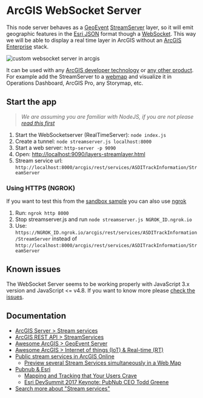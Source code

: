 # ArcGIS WebSocket Server

This node server behaves as a [GeoEvent](https://www.esri.com/en-us/arcgis/products/arcgis-geoevent-server) [StreamServer](https://developers.arcgis.com/rest/services-reference/stream-service.htm) layer, so it will emit geographic features in the [Esri JSON](https://developers.arcgis.com/documentation/common-data-types/feature-object.htm) format though a [WebSocket](https://developer.mozilla.org/en-US/docs/Web/API/WebSockets_API). This way we will be able to display a real time layer in ArcGIS without an [ArcGIS Enterprise](https://www.esri.com/en-us/arcgis/products/arcgis-enterprise/overview) stack.

![custom websocket server in arcgis](https://user-images.githubusercontent.com/826965/53808519-bc44bb80-3f52-11e9-9635-8687d5046bc4.gif)

It can be used with any [ArcGIS developer technology](https://developers.arcgis.com/documentation/#sdks) or [any other product](https://esri-es.github.io/awesome-arcgis/arcgis/products/). For example add the StreamServer to a [webmap](https://esri-es.github.io/awesome-arcgis/esri/open-vision/open-specifications/web-map/) and visualize it in Operations Dashboard, ArcGIS Pro, any Storymap, etc.

## Start the app

> *We are assuming you are familiar with NodeJS, if you are not please [read this first](https://nodejs.org/en/docs/guides/getting-started-guide/)*

1. Start the WebSocketserver (RealTimeServer): `node index.js`
2. Create a tunnel: `node streamserver.js localhost:8000`
3. Start a web server: `http-server -p 9090`
4. Open: [http://localhost:9090/layers-streamlayer.html](http://localhost:9090/layers-streamlayer.html)
5. Stream service url: `http://localhost:8000/arcgis/rest/services/ASDITrackInformation/StreamServer`

### Using HTTPS (NGROK)

If you want to test this from the [sandbox sample](https://developers.arcgis.com/javascript/latest/sample-code/sandbox/index.html?sample=layers-streamlayer) you can also use [ngrok](https://ngrok.com/)

1) Run: `ngrok http 8000`
2) Stop streamserver.js and run `node streamserver.js NGROK_ID.ngrok.io`
3) Use: `https://NGROK_ID.ngrok.io/arcgis/rest/services/ASDITrackInformation/StreamServer` instead of `http://localhost:8000/arcgis/rest/services/ASDITrackInformation/StreamServer`

## Known issues

The WebSocket Server seems to be working properly with JavaScript 3.x version and JavaScript <= v4.8. If you want to know more please [check the issues](https://github.com/hhkaos/arcgis_websockets/issues).

## Documentation

* [ArcGIS Server > Stream services](http://enterprise.arcgis.com/en/server/latest/publish-services/linux/stream-services.htm)
* [ArcGIS REST API > StreamServices](https://developers.arcgis.com/rest/services-reference/stream-service.htm)
* [Awesome ArcGIS > GeoEvent Server](https://esri-es.github.io/awesome-arcgis/arcgis/products/arcgis-enterprise/arcgis-server/geoevent-server/)
* [Awesome ArcGIS > Internet of things (IoT) & Real-time (RT)](https://esri-es.github.io/awesome-arcgis/esri/emerging-technologies/iot-rt/?)
* [Public stream services in ArcGIS Online](https://esri-es.github.io/arcgis-developer-tips-and-tricks/arcgis-online/search/?q=typekeywords%3A%22stream+service%22&numResults=100&sortField=relevance&Thumbnail=generateThumbnail(elem)&Title=elem.title&Details=%27%3Ca+href%3D%22https%3A%2F%2Fwww.arcgis.com%2Fhome%2Fitem.html%3Fid%3D%27%2Belem.id%2B%27%22+target%3D%22_blank%22%3EDetails%3C%2Fa%3E%27&Owner=elem.owner&Type=elem.type&Views=elem.numViews)
  * [Preview several Stream Services simultaneously in a Web Map](http://www.arcgis.com/home/webmap/viewer.html?webmap=55a55a4c08934ba890f7fbd5589cffe6)
* [Pubnub & Esri](https://chrome.google.com/webstore/detail/allow-control-allow-origi/nlfbmbojpeacfghkpbjhddihlkkiljbi)
  * [Mapping and Tracking that Your Users Crave](https://www.youtube.com/watch?v=VWoXSJWgwrU)
  * [Esri DevSummit 2017 Keynote: PubNub CEO Todd Greene](https://www.youtube.com/watch?v=yrbODI7cuAk)
* [Search more about "Stream services"](https://esri-es.github.io/arcgis-search/?amp%3Butm_source=opensearch&search=%22Stream+services%22)
